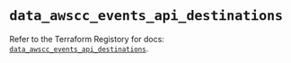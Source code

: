 # `data_awscc_events_api_destinations`

Refer to the Terraform Registory for docs: [`data_awscc_events_api_destinations`](https://registry.terraform.io/providers/hashicorp/awscc/0.70.0/docs/data-sources/events_api_destinations).
